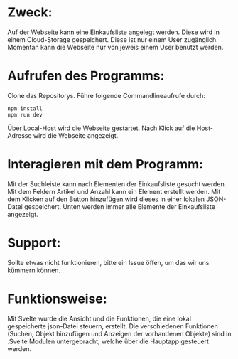 # Zweck:
Auf der Webseite kann eine Einkaufsliste angelegt werden.
Diese wird in einem Cloud-Storage gespeichert.
Diese ist nur einem User zugänglich.
Momentan kann die Webseite nur von jeweis einem User benutzt werden.

# Aufrufen des Programms:
Clone das Repositorys.
Führe folgende Commandlineaufrufe durch:
```batch
npm install
npm run dev
```
Über Local-Host wird die Webseite gestartet.
Nach Klick auf die Host-Adresse wird die Webseite angezeigt.

# Interagieren mit dem Programm:
Mit der Suchleiste kann nach Elementen der Einkaufsliste gesucht werden.
Mit dem Feldern Artikel und Anzahl kann ein Element erstellt werden.
Mit dem Klicken auf den Button hinzufügen wird dieses in einer lokalen JSON-Datei gespeichert.
Unten werden immer alle Elemente der Einkaufsliste angezeigt.

# Support:
Sollte etwas nicht funktionieren, bitte ein Issue öffen,
um das wir uns kümmern können.

# Funktionsweise:
Mit Svelte wurde die Ansicht und die Funktionen, die eine lokal gespeicherte json-Datei steuern, erstellt.
Die verschiedenen Funktionen (Suchen, Objekt hinzufügen und Anzeigen der vorhandenen Objekte) sind in .Svelte Modulen untergebracht, welche über die Hauptapp gesteuert werden.

